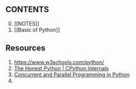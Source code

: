 ## CONTENTS
0. [[NOTES]]
1. [[Basic of Python]]

## Resources
1. https://www.w3schools.com/python/
2. [The Honest Python | CPython Internals](https://www.youtube.com/playlist?list=PLsdq-3Z1EPT12HU6v00VlcZ18ckWRGxXU)
3. [Concurrent and Parallel Programming in Python](https://www.udemy.com/course/concurrent-and-parallel-programming-in-python/)
4. 